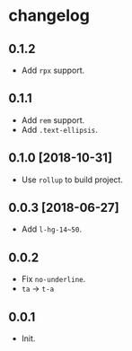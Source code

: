 # changelog

## 0.1.2

- Add `rpx` support.

## 0.1.1

- Add `rem` support.
- Add `.text-ellipsis`.

## 0.1.0 [2018-10-31]

- Use `rollup` to build project.

## 0.0.3 [2018-06-27]

- Add `l-hg-14~50`.

## 0.0.2

- Fix `no-underline`.
- `ta` -> `t-a`

## 0.0.1

- Init.
